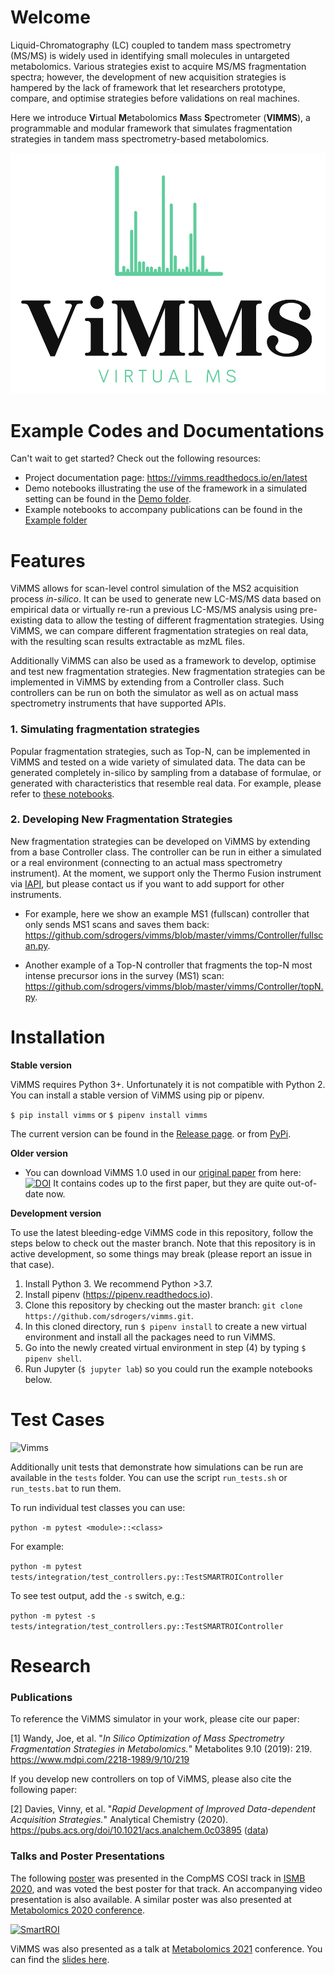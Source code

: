 # Welcome

Liquid-Chromatography (LC) coupled to tandem mass spectrometry (MS/MS) is widely used in identifying small molecules in
untargeted metabolomics. Various strategies exist to acquire MS/MS fragmentation spectra; however, the development of 
new acquisition strategies is hampered by the lack of framework that let researchers prototype, compare, and optimise 
strategies before validations on real machines. 

Here we introduce **V**irtual **M**etabolomics **M**ass **S**pectrometer 
(**VIMMS**), a programmable and modular framework that simulates fragmentation strategies in tandem mass spectrometry-based 
metabolomics. 

![ViMMS Logo](images/logo.png?raw=true "ViMMS Logo")

# Example Codes and Documentations

Can't wait to get started? Check out the following resources:
- Project documentation page: https://vimms.readthedocs.io/en/latest
- Demo notebooks illustrating the use of the framework in a simulated setting can be found in the [Demo folder](https://github.com/sdrogers/vimms/tree/master/demo).
- Example notebooks to accompany publications can be found in the [Example folder](https://github.com/sdrogers/vimms/tree/master/examples)

# Features

ViMMS allows for scan-level control simulation of the MS2 acquisition 
process *in-silico*. It can be used to generate new LC-MS/MS data based on empirical data or virtually re-run a previous LC-MS/MS 
analysis using pre-existing data to allow the testing of different fragmentation strategies. Using ViMMS, we can 
compare different fragmentation strategies on real data, with the resulting scan results extractable as mzML files.

Additionally ViMMS can also be used as a framework to develop, optimise and test new fragmentation strategies. New 
fragmentation strategies can be implemented in ViMMS by extending from a Controller class. Such controllers can be run
on both the simulator as well as on actual mass spectrometry instruments that have supported APIs. 

### 1. Simulating fragmentation strategies

Popular fragmentation strategies, such as Top-N, can be implemented in ViMMS and 
tested on a wide variety of simulated data. The data can be generated completely in-silico
by sampling from a database of formulae, or generated with characteristics that resemble real data.
For example, please refer to [these notebooks](https://github.com/glasgowcompbio/vimms/tree/master/demo/01.%20Data).

### 2. Developing New Fragmentation Strategies

New fragmentation strategies can be developed on ViMMS by extending from a base Controller class. The controller can be run 
in either a simulated or a real environment (connecting to an actual mass spectrometry instrument). At the moment, we support
only the Thermo Fusion instrument via [IAPI](https://github.com/thermofisherlsms/iapi), but please contact us if you want to 
add support for other instruments.

- For example, here we show an example MS1 (fullscan) controller that only sends MS1 scans and saves them back: 
https://github.com/sdrogers/vimms/blob/master/vimms/Controller/fullscan.py.

- Another example of a Top-N controller that fragments the top-N most intense precursor ions in the survey (MS1) scan:
https://github.com/sdrogers/vimms/blob/master/vimms/Controller/topN.py.

# Installation

**Stable version**


ViMMS requires Python 3+. Unfortunately it is not compatible with Python 2. You can install a stable version 
of ViMMS using pip or pipenv. 

```$ pip install vimms```
or
```$ pipenv install vimms```

The current version can be found in the [Release page](https://github.com/glasgowcompbio/vimms/releases).
or from [PyPi](https://pypi.org/project/vimms/#history).

**Older version**
- You can download ViMMS 1.0 used in our [original paper](https://www.mdpi.com/2218-1989/9/10/219) from here: <a href="https://zenodo.org/badge/latestdoi/196360601"><img src="https://zenodo.org/badge/196360601.svg" alt="DOI"></a>
It contains codes up to the first paper, but they are quite out-of-date now. 

**Development version**

To use the latest bleeding-edge ViMMS code in this repository, follow the steps below to check out the master branch. Note that this repository is in active development, so some things may break (please report an issue in that case).

1. Install Python 3. We recommend Python >3.7.
2. Install pipenv (https://pipenv.readthedocs.io).
3. Clone this repository by checking out the master branch: `git clone https://github.com/sdrogers/vimms.git`.
4. In this cloned directory, run `$ pipenv install` to create a new virtual environment and install all the packages need to run ViMMS.
5. Go into the newly created virtual environment in step (4) by typing `$ pipenv shell`.
6. Run Jupyter (`$ jupyter lab`) so you could run the example notebooks below.

# Test Cases

![Vimms](https://github.com/sdrogers/vimms/workflows/Vimms/badge.svg?branch=master&event=push)

Additionally unit tests that demonstrate how simulations can be run are available in the `tests` folder. You can use the script `run_tests.sh` or `run_tests.bat` to run them.

To run individual test classes you can use:

`python -m pytest <module>::<class>`

For example:

`python -m pytest tests/integration/test_controllers.py::TestSMARTROIController`

To see test output, add the `-s` switch, e.g.:

`python -m pytest -s tests/integration/test_controllers.py::TestSMARTROIController`

# Research

### Publications

To reference the ViMMS simulator in your work, please cite our paper:

[1] Wandy, Joe, et al. "*In Silico Optimization of Mass Spectrometry Fragmentation Strategies in Metabolomics.*" Metabolites 9.10 (2019): 219. https://www.mdpi.com/2218-1989/9/10/219

If you develop new controllers on top of ViMMS, please also cite the following paper: 

[2] Davies, Vinny, et al. "*Rapid Development of Improved Data-dependent Acquisition Strategies.*" Analytical Chemistry (2020). https://pubs.acs.org/doi/10.1021/acs.analchem.0c03895 ([data](http://researchdata.gla.ac.uk/1137/))

### Talks and Poster Presentations

The following [poster](https://f1000research.com/posters/9-973) was presented in the CompMS COSI track in [ISMB 2020](https://www.iscb.org/ismb2020), and was voted the 
best poster for that track. An accompanying video presentation is also available. A similar poster was also presented
at [Metabolomics 2020 conference](http://metabolomics2020.org/).

[![SmartROI](http://img.youtube.com/vi/kHPYQicGoHE/0.jpg)](https://www.youtube.com/watch?v=kHPYQicGoHE "SmartROI")

ViMMS was also presented as a talk at [Metabolomics 2021](https://www.metabolomics2021.org/) conference. You can find the [slides here](https://docs.google.com/presentation/d/e/2PACX-1vTADW9uJBYEMK91UGUw_99kHwn8jviT_Wvyj30Z2Akm0rswF_xbS_fUxuq23dVC4g/pub?start=false&loop=false&delayms=3000).
